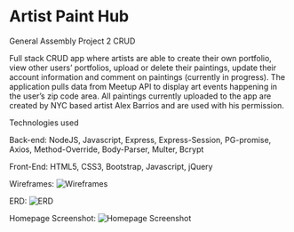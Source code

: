 # Artist Paint Hub
 
General Assembly Project 2 CRUD

Full stack CRUD app  where artists are able to create their own portfolio, view other users’ portfolios, upload or delete their paintings, update their account information and comment on paintings (currently in progress). The application pulls data from Meetup API to display art events happening in the user’s zip code area.
All paintings currently uploaded to the app are created by NYC based artist Alex Barrios and are used with his permission.

Technologies used

Back-end:
NodeJS,
Javascript,
Express,
Express-Session,
PG-promise,
Axios,
Method-Override,
Body-Parser,
Multer,
Bcrypt

Front-End:
HTML5,
CSS3,
Bootstrap,
Javascript,
jQuery

Wireframes:
![Wireframes](http://i.imgur.com/FtfzE2h.jpg)

ERD:
![ERD](http://i.imgur.com/7XjGa2f.png)

Homepage Screenshot:
![Homepage Screenshot](http://i.imgur.com/f4NptVw.png)
